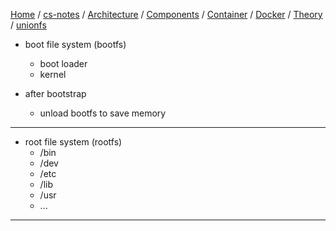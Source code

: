 [Home](https://mengxianbin.github.io) /
[cs-notes](https://mengxianbin.github.io/cs-notes/site) /
[Architecture](https://mengxianbin.github.io/cs-notes/site/Architecture) /
[Components](https://mengxianbin.github.io/cs-notes/site/Architecture/Components) /
[Container](https://mengxianbin.github.io/cs-notes/site/Architecture/Components/Container) /
[Docker](https://mengxianbin.github.io/cs-notes/site/Architecture/Components/Container/Docker) /
[Theory](https://mengxianbin.github.io/cs-notes/site/Architecture/Components/Container/Docker/Theory) /
[unionfs](https://mengxianbin.github.io/cs-notes/site/Architecture/Components/Container/Docker/Theory/unionfs)

* boot file system (bootfs)
    * boot loader
    * kernel

* after bootstrap
    * unload bootfs to save memory

---

* root file system (rootfs)
    * /bin
    * /dev
    * /etc
    * /lib
    * /usr
    * ...    

---
